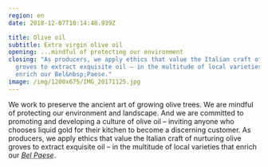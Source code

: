 ```yaml
---
region: en
date: 2018-12-07T10:14:48.939Z

title: Olive oil
subtitle: Extra virgin olive oil
opening: ...mindful of protecting our environment
closing: "As producers, we apply ethics that value the Italian craft of nurturing olive
  groves to extract exquisite oil – in the multitude of local varieties that
  enrich our Bel&nbsp;Paese."
image: /img/1200x675/IMG_20171125.jpg
---
```


We work to preserve the ancient art of growing olive trees. We are mindful of protecting our environment and landscape. And we are committed to promoting and developing a culture of olive oil – inviting anyone who chooses liquid gold for their kitchen to become a discerning customer. As producers, we apply ethics that value the Italian craft of nurturing olive groves to extract exquisite oil – in the multitude of local varieties that enrich our <dfn><abbr title="Beautiful country, in Italian">Bel&nbsp;Paese</abbr></dfn>.

<!--
closing: >-
  As producers, we apply ethics that value the Italian craft of nurturing olive
  groves to extract exquisite oil – in the multitude of local varieties that
  enrich our Bel&nbsp;Paese.
-->
